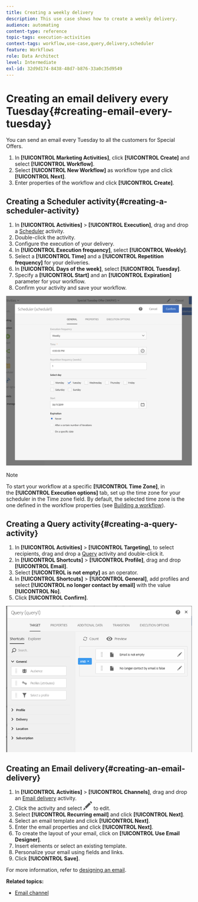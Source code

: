 ```yaml
---
title: Creating a weekly delivery
description: This use case shows how to create a weekly delivery.
audience: automating
content-type: reference
topic-tags: execution-activities 
context-tags: workflow,use-case,query,delivery,scheduler
feature: Workflows
role: Data Architect
level: Intermediate
exl-id: 32d9d174-8438-48d7-b876-33a0c35d9549
---
```

# Creating an email delivery every Tuesday{#creating-email-every-tuesday}

You can send an email every Tuesday to all the customers for Special Offers.

1. In **[!UICONTROL Marketing Activities]**, click **[!UICONTROL Create]** and select **[!UICONTROL Workflow]**.
1. Select **[!UICONTROL New Workflow]** as workflow type and click **[!UICONTROL Next]**.
1. Enter properties of the workflow and click **[!UICONTROL Create]**.

## Creating a Scheduler activity{#creating-a-scheduler-activity}

1. In **[!UICONTROL Activities]** > **[!UICONTROL Execution]**, drag and drop a [Scheduler](../../automating/using/scheduler.md) activity.
1. Double-click the activity.
1. Configure the execution of your delivery. 
1. In **[!UICONTROL Execution frequency]**, select **[!UICONTROL Weekly]**.
1. Select a **[!UICONTROL Time]** and a **[!UICONTROL Repetition frequency]** for your deliveries.
1. In **[!UICONTROL Days of the week]**, select **[!UICONTROL Tuesday]**.
1. Specify a **[!UICONTROL Start]** and an **[!UICONTROL Expiration]** parameter for your workflow.
1. Confirm your activity and save your workflow.

![](assets/scheduler_properties.png)

>[!NOTE]
>
>To start your workflow at a specific **[!UICONTROL Time Zone]**, in the **[!UICONTROL Execution options]** tab, set up the time zone for your scheduler in the Time zone field. By default, the selected time zone is the one defined in the workflow properties (see [Building a workflow](../../automating/using/building-a-workflow.md)).

## Creating a Query activity{#creating-a-query-activity}

1. In **[!UICONTROL Activities]** > **[!UICONTROL Targeting]**, to select recipients, drag and drop a [Query](../../automating/using/query.md) activity and double-click it.
1. In **[!UICONTROL Shortcuts]** > **[!UICONTROL Profile]**, drag and drop **[!UICONTROL Email]**.
1. Select **[!UICONTROL is not empty]** as an operator.
1. In **[!UICONTROL Shortcuts]** > **[!UICONTROL General]**, add profiles and select **[!UICONTROL no longer contact by email]** with the value **[!UICONTROL No]**.
1. Click **[!UICONTROL Confirm]**.

![](assets/wf-complement-query.png)

## Creating an Email delivery{#creating-an-email-delivery}

1. In **[!UICONTROL Activities]** > **[!UICONTROL Channels]**, drag and drop an [Email delivery](../../automating/using/email-delivery.md) activity.
1. Click the activity and select ![](assets/edit_darkgrey-24px.png) to edit.
1. Select **[!UICONTROL Recurring email]** and click **[!UICONTROL Next]**.
1. Select an email template and click **[!UICONTROL Next]**.
1. Enter the email properties and click **[!UICONTROL Next]**.
1. To create the layout of your email, click on **[!UICONTROL Use Email Designer]**.
1. Insert elements or select an existing template.
1. Personalize your email using fields and links.
1. Click **[!UICONTROL Save]**.

For more information, refer to [designing an email](../../designing/using/designing-from-scratch.md#designing-an-email-content-from-scratch).

**Related topics:**

* [Email channel](../../channels/using/creating-an-email.md)
